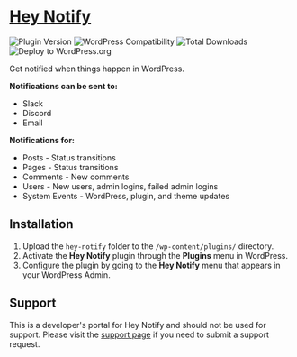 # [Hey Notify](https://heynotifywp.com/)

![Plugin Version](https://img.shields.io/wordpress/plugin/v/hey-notify.svg) ![WordPress Compatibility](https://img.shields.io/wordpress/v/hey-notify.svg) ![Total Downloads](https://img.shields.io/wordpress/plugin/dt/hey-notify.svg) ![Deploy to WordPress.org](https://github.com/firetreedesign/hey-notify/workflows/Deploy%20to%20WordPress.org/badge.svg)

Get notified when things happen in WordPress.

__Notifications can be sent to:__

* Slack
* Discord
* Email

__Notifications for:__

* Posts - Status transitions
* Pages - Status transitions
* Comments - New comments
* Users - New users, admin logins, failed admin logins
* System Events - WordPress, plugin, and theme updates


## Installation

1. Upload the `hey-notify` folder to the `/wp-content/plugins/` directory.
2. Activate the __Hey Notify__ plugin through the __Plugins__ menu in WordPress.
3. Configure the plugin by going to the __Hey Notify__ menu that appears in your WordPress Admin.

## Support

This is a developer's portal for Hey Notify and should not be used for support. Please visit the [support page](https://heynotifywp.com/contact/) if you need to submit a support request.